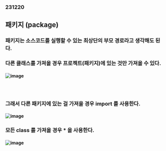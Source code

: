 ### 231220
## 패키지 (package)
### 패키지는 소스코드를 실행할 수 있는 최상단의 부모 경로라고 생각해도 된다.
### 다른 클래스를 가져올 경우 프로젝트(패키지)에 있는 것만 가져올 수 있다.
#### ![image](https://github.com/Shin-jongwhan/java/assets/62974484/d8cccbd6-07d3-4d8f-8b14-6d0c415727a7)
### <br/>

### 그래서 다른 패키지에 있는 걸 가져올 경우 import 를 사용한다.
#### ![image](https://github.com/Shin-jongwhan/java/assets/62974484/edeb5ac2-9c92-451f-9bbc-8306d7cee083)
### 모든 class 를 가져올 경우 * 을 사용한다.
#### ![image](https://github.com/Shin-jongwhan/java/assets/62974484/1a8ca664-e085-413c-a010-92fc29dcd60d)
